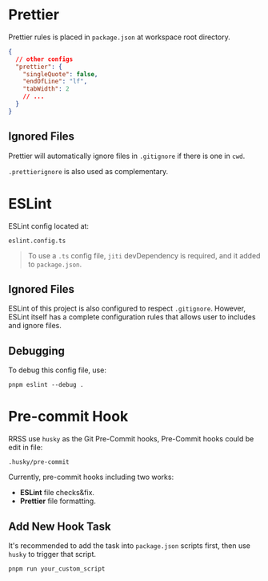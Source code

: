 # Prettier

Prettier rules is placed in `package.json` at workspace root directory.

```json
{
  // other configs
  "prettier": {
    "singleQuote": false,
    "endOfLine": "lf",
    "tabWidth": 2
    // ...
  }
}
```

## Ignored Files

Prettier will automatically ignore files in `.gitignore` if there is one in `cwd`.

`.prettierignore` is also used as complementary.

# ESLint

ESLint config located at:

```
eslint.config.ts
```

> To use a `.ts` config file, `jiti` devDependency is required, and it added to `package.json`.

## Ignored Files

ESLint of this project is also configured to respect `.gitignore`. However, ESLint itself has a complete configuration rules that allows user to includes and ignore files.

## Debugging

To debug this config file, use:

```shell
pnpm eslint --debug .
```

# Pre-commit Hook

RRSS use `husky` as the Git Pre-Commit hooks, Pre-Commit hooks could be edit in file:

```
.husky/pre-commit
```

Currently, pre-commit hooks including two works:

- **ESLint** file checks&fix.
- **Prettier** file formatting.

## Add New Hook Task

It's recommended to add the task into `package.json` scripts first, then use `husky` to trigger that script.

```shell
pnpm run your_custom_script
```
